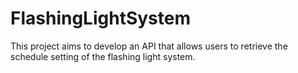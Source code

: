 # FlashingLightSystem
This project aims to develop an API that allows users to retrieve the schedule setting of the flashing light system.


